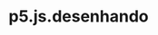 # p5.js.desenhando 
<!DOCTYPE html>
<html lang="en">
  <head>
    <script src="https://cdnjs.cloudflare.com/ajax/libs/p5.js/1.8.0/p5.js"></script>
    <script src="https://cdnjs.cloudflare.com/ajax/libs/p5.js/1.8.0/addons/p5.sound.min.js"></script>
    <link rel="stylesheet" type="text/css" href="style.css">
    <meta charset="utf-8" />

  </head>
  <body>
    <main>
    </main>
    <script src="sketch.js"></script>
  </body>
</html>
